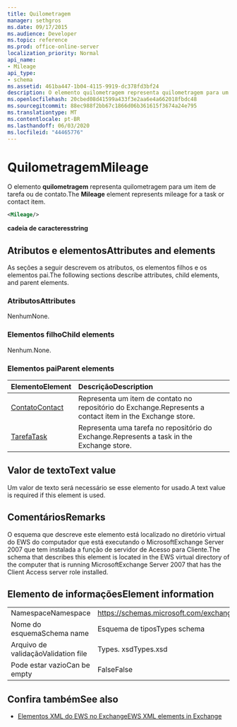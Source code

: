 ```yaml
---
title: Quilometragem
manager: sethgros
ms.date: 09/17/2015
ms.audience: Developer
ms.topic: reference
ms.prod: office-online-server
localization_priority: Normal
api_name:
- Mileage
api_type:
- schema
ms.assetid: 461ba447-1b04-4115-9919-dc378fd3bf24
description: O elemento quilometragem representa quilometragem para um item de tarefa ou de contato.
ms.openlocfilehash: 20cbed08d41599a433f3e2aa6e4a662018fbdc48
ms.sourcegitcommit: 88ec988f2bb67c1866d06b361615f3674a24e795
ms.translationtype: MT
ms.contentlocale: pt-BR
ms.lasthandoff: 06/03/2020
ms.locfileid: "44465776"
---
```

# <a name="mileage"></a><span data-ttu-id="ce08b-103">Quilometragem</span><span class="sxs-lookup"><span data-stu-id="ce08b-103">Mileage</span></span>

<span data-ttu-id="ce08b-104">O elemento **quilometragem** representa quilometragem para um item de tarefa ou de contato.</span><span class="sxs-lookup"><span data-stu-id="ce08b-104">The **Mileage** element represents mileage for a task or contact item.</span></span> 
  
```xml
<Mileage/>
```

 <span data-ttu-id="ce08b-105">**cadeia de caracteres**</span><span class="sxs-lookup"><span data-stu-id="ce08b-105">**string**</span></span>
## <a name="attributes-and-elements"></a><span data-ttu-id="ce08b-106">Atributos e elementos</span><span class="sxs-lookup"><span data-stu-id="ce08b-106">Attributes and elements</span></span>

<span data-ttu-id="ce08b-107">As seções a seguir descrevem os atributos, os elementos filhos e os elementos pai.</span><span class="sxs-lookup"><span data-stu-id="ce08b-107">The following sections describe attributes, child elements, and parent elements.</span></span>
  
### <a name="attributes"></a><span data-ttu-id="ce08b-108">Atributos</span><span class="sxs-lookup"><span data-stu-id="ce08b-108">Attributes</span></span>

<span data-ttu-id="ce08b-109">Nenhum</span><span class="sxs-lookup"><span data-stu-id="ce08b-109">None.</span></span>
  
### <a name="child-elements"></a><span data-ttu-id="ce08b-110">Elementos filho</span><span class="sxs-lookup"><span data-stu-id="ce08b-110">Child elements</span></span>

<span data-ttu-id="ce08b-111">Nenhum.</span><span class="sxs-lookup"><span data-stu-id="ce08b-111">None.</span></span>
  
### <a name="parent-elements"></a><span data-ttu-id="ce08b-112">Elementos pai</span><span class="sxs-lookup"><span data-stu-id="ce08b-112">Parent elements</span></span>

|<span data-ttu-id="ce08b-113">**Elemento**</span><span class="sxs-lookup"><span data-stu-id="ce08b-113">**Element**</span></span>|<span data-ttu-id="ce08b-114">**Descrição**</span><span class="sxs-lookup"><span data-stu-id="ce08b-114">**Description**</span></span>|
|:-----|:-----|
|[<span data-ttu-id="ce08b-115">Contato</span><span class="sxs-lookup"><span data-stu-id="ce08b-115">Contact</span></span>](contact.md) <br/> |<span data-ttu-id="ce08b-116">Representa um item de contato no repositório do Exchange.</span><span class="sxs-lookup"><span data-stu-id="ce08b-116">Represents a contact item in the Exchange store.</span></span>  <br/> |
|[<span data-ttu-id="ce08b-117">Tarefa</span><span class="sxs-lookup"><span data-stu-id="ce08b-117">Task</span></span>](task.md) <br/> |<span data-ttu-id="ce08b-118">Representa uma tarefa no repositório do Exchange.</span><span class="sxs-lookup"><span data-stu-id="ce08b-118">Represents a task in the Exchange store.</span></span>  <br/> |
   
## <a name="text-value"></a><span data-ttu-id="ce08b-119">Valor de texto</span><span class="sxs-lookup"><span data-stu-id="ce08b-119">Text value</span></span>

<span data-ttu-id="ce08b-120">Um valor de texto será necessário se esse elemento for usado.</span><span class="sxs-lookup"><span data-stu-id="ce08b-120">A text value is required if this element is used.</span></span>
  
## <a name="remarks"></a><span data-ttu-id="ce08b-121">Comentários</span><span class="sxs-lookup"><span data-stu-id="ce08b-121">Remarks</span></span>

<span data-ttu-id="ce08b-122">O esquema que descreve este elemento está localizado no diretório virtual do EWS do computador que está executando o MicrosoftExchange Server 2007 que tem instalada a função de servidor de Acesso para Cliente.</span><span class="sxs-lookup"><span data-stu-id="ce08b-122">The schema that describes this element is located in the EWS virtual directory of the computer that is running MicrosoftExchange Server 2007 that has the Client Access server role installed.</span></span>
  
## <a name="element-information"></a><span data-ttu-id="ce08b-123">Elemento de informações</span><span class="sxs-lookup"><span data-stu-id="ce08b-123">Element information</span></span>

|||
|:-----|:-----|
|<span data-ttu-id="ce08b-124">Namespace</span><span class="sxs-lookup"><span data-stu-id="ce08b-124">Namespace</span></span>  <br/> |https://schemas.microsoft.com/exchange/services/2006/types  <br/> |
|<span data-ttu-id="ce08b-125">Nome do esquema</span><span class="sxs-lookup"><span data-stu-id="ce08b-125">Schema name</span></span>  <br/> |<span data-ttu-id="ce08b-126">Esquema de tipos</span><span class="sxs-lookup"><span data-stu-id="ce08b-126">Types schema</span></span>  <br/> |
|<span data-ttu-id="ce08b-127">Arquivo de validação</span><span class="sxs-lookup"><span data-stu-id="ce08b-127">Validation file</span></span>  <br/> |<span data-ttu-id="ce08b-128">Types. xsd</span><span class="sxs-lookup"><span data-stu-id="ce08b-128">Types.xsd</span></span>  <br/> |
|<span data-ttu-id="ce08b-129">Pode estar vazio</span><span class="sxs-lookup"><span data-stu-id="ce08b-129">Can be empty</span></span>  <br/> |<span data-ttu-id="ce08b-130">False</span><span class="sxs-lookup"><span data-stu-id="ce08b-130">False</span></span>  <br/> |
   
## <a name="see-also"></a><span data-ttu-id="ce08b-131">Confira também</span><span class="sxs-lookup"><span data-stu-id="ce08b-131">See also</span></span>



- [<span data-ttu-id="ce08b-132">Elementos XML do EWS no Exchange</span><span class="sxs-lookup"><span data-stu-id="ce08b-132">EWS XML elements in Exchange</span></span>](ews-xml-elements-in-exchange.md)

